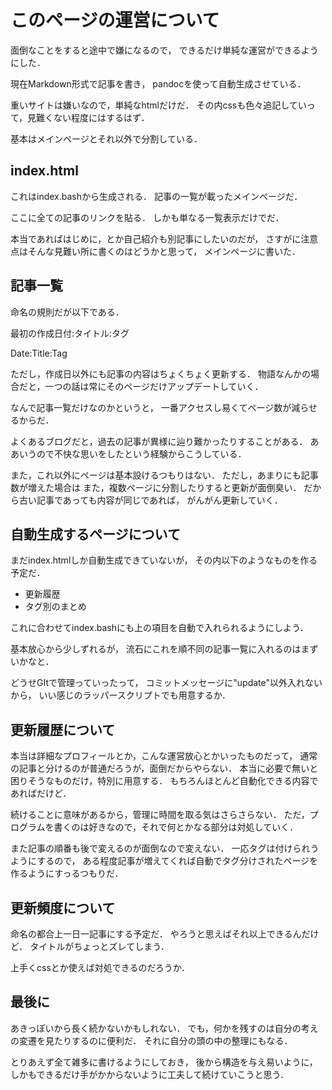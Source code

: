 このページの運営について
====================

面倒なことをすると途中で嫌になるので，
できるだけ単純な運営ができるようにした．

現在Markdown形式で記事を書き，
pandocを使って自動生成させている．

重いサイトは嫌いなので，単純なhtmlだけだ．
その内cssも色々追記していって，見難くない程度にはするはず．

基本はメインページとそれ以外で分割している．

index.html
-------------

これはindex.bashから生成される．
記事の一覧が載ったメインページだ．

ここに全ての記事のリンクを貼る．
しかも単なる一覧表示だけでだ．

本当であればはじめに，とか自己紹介も別記事にしたいのだが，
さすがに注意点はそんな見難い所に書くのはどうかと思って，
メインページに書いた．

記事一覧
-----------

命名の規則だが以下である．

最初の作成日付:タイトル:タグ

Date:Title:Tag

ただし，作成日以外にも記事の内容はちょくちょく更新する．
物語なんかの場合だと，一つの話は常にそのページだけアップデートしていく．

なんで記事一覧だけなのかというと，
一番アクセスし易くてページ数が減らせるからだ．

よくあるブログだと，過去の記事が異様に辿り難かったりすることがある．
ああいうので不快な思いをしたという経験からこうしている．

また，これ以外にページは基本設けるつもりはない．
ただし，あまりにも記事数が増えた場合は
また，複数ページに分割したりすると更新が面倒臭い．
だから古い記事であっても内容が同じであれば，
がんがん更新していく．

自動生成するページについて
---------------------

まだindex.htmlしか自動生成できていないが，
その内以下のようなものを作る予定だ．

- 更新履歴
- タグ別のまとめ

これに合わせてindex.bashにも上の項目を自動で入れられるようにしよう．

基本放心から少しずれるが，
流石にこれを順不同の記事一覧に入れるのはまずいかなと．

どうせGItで管理っていったって，
コミットメッセージに"update"以外入れないから，
いい感じのラッパースクリプトでも用意するか．


更新履歴について
------------

本当は詳細なプロフィールとか，こんな運営放心とかいったものだって，
通常の記事と分けるのが普通だろうが，面倒だからやらない．
本当に必要で無いと困りそうなものだけ，特別に用意する．
もちろんほとんど自動化できる内容であればだけど．

続けることに意味があるから，管理に時間を取る気はさらさらない．
ただ，プログラムを書くのは好きなので，それで何とかなる部分は対処していく．

また記事の順番も後で変えるのが面倒なので変えない．
一応タグは付けられうようにするので，
ある程度記事が増えてくれば自動でタグ分けされたページを作るようにすっるつもりだ．

更新頻度について
--------------

命名の都合上一日一記事にする予定だ．
やろうと思えばそれ以上できるんだけど．
タイトルがちょっとズレてしまう．

上手くcssとか使えば対処できるのだろうか．


最後に
------------

あきっぽいから長く続かないかもしれない．
でも，何かを残すのは自分の考えの変遷を見たりするのに便利だ．
それに自分の頭の中の整理にもなる．

とりあえず全て雑多に書けるようにしておき，
後から構造を与え易いように，
しかもできるだけ手がかからないように工夫して続けていこうと思う．
